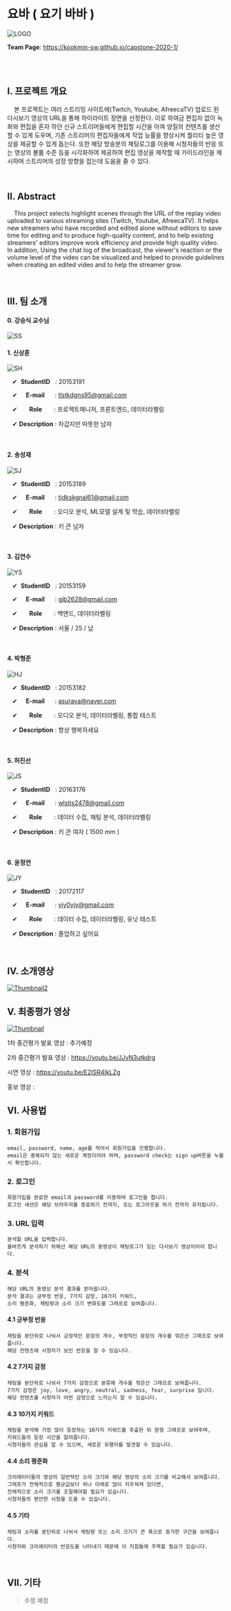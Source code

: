 # 요바 ( 요기 바바 )


![LOGO](https://user-images.githubusercontent.com/58547105/77086346-ffca7480-6a44-11ea-99d4-d0056fbdd1df.png)


**Team Page**: https://kookmin-sw.github.io/capstone-2020-1/

<br/><br/>

## I. 프로젝트 개요



&nbsp;&nbsp;&nbsp;&nbsp;본 프로젝트는 여러 스트리밍 사이트에(Twitch, Youtube, AfreecaTV) 업로드 된 다시보기 영상의 URL을 통해 하이라이트 장면을 선정한다. 이로 하여금 편집자 없이 녹화와 편집을 혼자 하던 신규 스트리머들에게 편집할 시간을 아껴 양질의 컨텐츠를 생산할 수 있게 도우며, 기존 스트리머의 편집자들에게 작업 능률을 향상시켜 퀄리티 높은 영상을 제공할 수 있게 돕는다. 또한 해당 방송분의 채팅로그를 이용해 시청자들의 반응 또는 영상의 볼륨 수준 등을 시각화하여 제공하여 편집 영상을 제작할 때 가이드라인을 제시하며 스트리머의 성장 방향을 잡는데 도움을 줄 수 있다.

<br/>

## II. Abstract


&nbsp;&nbsp;&nbsp;&nbsp;This project selects highlight scenes through the URL of the replay video uploaded to various streaming sites (Twitch, Youtube, AfreecaTV). It helps new streamers who have recorded and edited alone without editors to save time for editing and to produce high-quality content, and to help existing streamers' editors improve work efficiency and provide high quality video. In addition, Using the chat log of the broadcast, the viewer's reaction or the volume level of the video can be visualized and helped to provide guidelines when creating an edited video and to help the streamer grow.

<br/>

## III. 팀 소개


#### 0. **강승식 교수님**

![SS](https://user-images.githubusercontent.com/58547105/77403157-2694fc00-6df3-11ea-8c0c-bde1c12e99de.jpg)

#### 1. **신상훈**

![SH](https://user-images.githubusercontent.com/58547105/77393634-c7c68700-6de0-11ea-872c-104f6aedcff0.jpg)

&nbsp;&nbsp;&nbsp;&#10004; &nbsp;**StudentID**&nbsp;&nbsp; : 20153191

&nbsp;&nbsp;&nbsp;&#10004; &nbsp;&nbsp;&nbsp;&nbsp;**E-mail**&nbsp;&nbsp;&nbsp;&nbsp;&nbsp; : tlstkdgns95@gmail.com

&nbsp;&nbsp;&nbsp;&#10004; &nbsp;&nbsp;&nbsp;&nbsp;&nbsp;&nbsp;**Role**&nbsp;&nbsp;&nbsp;&nbsp;&nbsp;&nbsp; : 프로젝트매니저, 프론트엔드, 데이터라벨링

&nbsp;&nbsp;&nbsp;&#10004; **Description** : 차갑지만 따뜻한 남자

<br/>

#### 2. **송성재**

![SJ](https://user-images.githubusercontent.com/58547105/77393636-c85f1d80-6de0-11ea-90b9-e3698baa8075.jpg)

&nbsp;&nbsp;&nbsp;&#10004; &nbsp;**StudentID**&nbsp;&nbsp; : 20153189

&nbsp;&nbsp;&nbsp;&#10004; &nbsp;&nbsp;&nbsp;&nbsp;**E-mail**&nbsp;&nbsp;&nbsp;&nbsp;&nbsp; : tjdkskgnal61@gmail.com

&nbsp;&nbsp;&nbsp;&#10004; &nbsp;&nbsp;&nbsp;&nbsp;&nbsp;&nbsp;**Role**&nbsp;&nbsp;&nbsp;&nbsp;&nbsp;&nbsp; : 오디오 분석, ML모델 설계 및 학습, 데이터라벨링

&nbsp;&nbsp;&nbsp;&#10004; **Description** : 키 큰 남자


<br/>

#### 3. **김연수**

![YS](https://user-images.githubusercontent.com/58547105/77393637-c8f7b400-6de0-11ea-8963-63e9acd0c86b.jpg)

&nbsp;&nbsp;&nbsp;&#10004; &nbsp;**StudentID**&nbsp;&nbsp; : 20153159

&nbsp;&nbsp;&nbsp;&#10004; &nbsp;&nbsp;&nbsp;&nbsp;**E-mail**&nbsp;&nbsp;&nbsp;&nbsp;&nbsp; : gjb2628@gmail.com

&nbsp;&nbsp;&nbsp;&#10004; &nbsp;&nbsp;&nbsp;&nbsp;&nbsp;&nbsp;**Role**&nbsp;&nbsp;&nbsp;&nbsp;&nbsp;&nbsp; : 백엔드, 데이터라벨링

&nbsp;&nbsp;&nbsp;&#10004; **Description** : 서울 / 25 / 남


<br/>

#### 4. **박형준**

![HJ](https://user-images.githubusercontent.com/58547105/77393629-c6955a00-6de0-11ea-85f9-c282856d87a1.jpg)

&nbsp;&nbsp;&nbsp;&#10004; &nbsp;**StudentID**&nbsp;&nbsp; : 20153182

&nbsp;&nbsp;&nbsp;&#10004; &nbsp;&nbsp;&nbsp;&nbsp;**E-mail**&nbsp;&nbsp;&nbsp;&nbsp;&nbsp; : asurava@naver.com 

&nbsp;&nbsp;&nbsp;&#10004; &nbsp;&nbsp;&nbsp;&nbsp;&nbsp;&nbsp;**Role**&nbsp;&nbsp;&nbsp;&nbsp;&nbsp;&nbsp; : 오디오 분석, 데이터라벨링, 통합 테스트

&nbsp;&nbsp;&nbsp;&#10004; **Description** : 항상 행복하세요


<br/>

#### 5. **허진선**

![JS](https://user-images.githubusercontent.com/58547105/77393631-c72df080-6de0-11ea-85c3-394aa2627d99.jpg)

&nbsp;&nbsp;&nbsp;&#10004; &nbsp;**StudentID**&nbsp;&nbsp; : 20163176

&nbsp;&nbsp;&nbsp;&#10004; &nbsp;&nbsp;&nbsp;&nbsp;**E-mail**&nbsp;&nbsp;&nbsp;&nbsp;&nbsp; : wlstjs2478@gmail.com

&nbsp;&nbsp;&nbsp;&#10004; &nbsp;&nbsp;&nbsp;&nbsp;&nbsp;&nbsp;**Role**&nbsp;&nbsp;&nbsp;&nbsp;&nbsp;&nbsp; : 데이터 수집, 채팅 분석, 데이터라벨링

&nbsp;&nbsp;&nbsp;&#10004; **Description** : 키 큰 여자 ( 1500 mm ) 


<br/>

#### 6. **윤정연**

![JY](https://user-images.githubusercontent.com/58547105/77393633-c7c68700-6de0-11ea-9a49-6cba008fa17f.jpg)

&nbsp;&nbsp;&nbsp;&#10004; &nbsp;**StudentID**&nbsp;&nbsp; : 20172117

&nbsp;&nbsp;&nbsp;&#10004; &nbsp;&nbsp;&nbsp;&nbsp;**E-mail**&nbsp;&nbsp;&nbsp;&nbsp;&nbsp; : yjy0yjy@gmail.com

&nbsp;&nbsp;&nbsp;&#10004; &nbsp;&nbsp;&nbsp;&nbsp;&nbsp;&nbsp;**Role**&nbsp;&nbsp;&nbsp;&nbsp;&nbsp;&nbsp; : 데이터 수집, 데이터라벨링, 유닛 테스트

&nbsp;&nbsp;&nbsp;&#10004; **Description** : 졸업하고 싶어요


<br/>

## IV. 소개영상

[![Thumbnail2](https://user-images.githubusercontent.com/22051174/84065174-da735400-a9fe-11ea-956e-82cbde249329.png)](https://youtu.be/BWgxucTPGgc)

## V. 최종평가 영상

[![Thumbnail](https://user-images.githubusercontent.com/22051174/84063688-66d04780-a9fc-11ea-9737-c7b1fd87dc92.png)](https://youtu.be/g81-78VEz78)

1차 중간평가 발표 영상 : 추가예정

2차 중간평가 발표 영상 : https://youtu.be/JJvN3utkdrg

시연 영상 : https://youtu.be/E2ISR4IkLZg

홍보 영상 : 

## VI. 사용법
### 1. 회원가입
```
email, password, name, age를 적어서 회원가입을 진행합니다.
email은 중복되지 않는 새로운 계정이어야 하며, password check는 sign up버튼을 누를시 확인합니다. 
```
### 2. 로그인
```
회원가입을 완료한 email과 password를 이용하여 로그인을 합니다.
로그인 세션은 해당 브라우저를 종료하기 전까지, 또는 로그아웃을 하기 전까지 유지됩니다. 
```
### 3. URL 입력
```
분석할 URL을 입력합니다. 
올바르게 분석하기 위해선 해당 URL의 동영상이 채팅로그가 있는 다시보기 영상이어야 합니다.
``` 
### 4. 분석
```
해당 URL의 동영상 분석 결과를 받아옵니다. 
분석 결과는 긍부정 반응, 7가지 감정, 10가지 키워드, 
소리 평준화, 채팅량과 소리 크기 변화도를 그래프로 보여줍니다.
```
#### 4.1 긍부정 반응
```
채팅을 분단위로 나눠서 긍정적인 문장의 개수, 부정적인 문장의 개수를 꺾은선 그래프로 보여줍니다.
해당 컨텐츠에 시청자가 보인 반응을 알 수 있습니다.
```
#### 4.2 7가지 감정
```
채팅을 분단위로 나눠서 7가지 감정으로 분류해 개수를 꺾은선 그래프로 보여줍니다.
7가지 감정은 joy, love, angry, neutral, sadness, fear, surprise 입니다.
해당 컨텐츠를 시청자가 어떤 감정으로 느끼는지 알 수 있습니다.
```
#### 4.3 10가지 키워드
```
채팅을 분석해 가장 많이 등장하는 10가지 키워드를 추출한 뒤 원형 그래프로 보여주며,
키워드들의 등장 시간을 알려줍니다.
시청자들의 관심을 알 수 있으며, 새로운 유행어를 발견할 수 있습니다.
```
#### 4.4 소리 평준화
```
크리에이터들의 영상의 일반적인 소리 크기와 해당 영상의 소리 크기를 비교해서 보여줍니다.
그래프가 전체적으로 평균값보다 위나 아래로 많이 치우쳐져 있다면,
전체적으로 소리 크기를 조절해야할 필요가 있습니다.
시청자들의 편안한 시청을 도울 수 있습니다.
```
#### 4.5 기타
```
채팅과 소리를 분단위로 나눠서 채팅량 또는 소리 크기가 큰 폭으로 증가한 구간을 보여줍니다.
시청자와 크리에이터의 반응도를 나타내기 때문에 이 지점들에 주목할 필요가 있습니다.
```
<br/>

## VII. 기타


> 수정 예정
